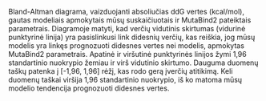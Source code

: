 Bland-Altman diagrama, vaizduojanti absoliučias ddG vertes (kcal/mol), gautas modeliais apmokytais mūsų suskaičiuotais ir MutaBind2 pateiktais parametrais.
Diagramoje matyti, kad verčių vidutinis skirtumas (vidurinė punktyrinė linija) yra pasislinkusi link didesnių verčių, kas reiškia, jog mūsų modelis yra linkęs prognozuoti didesnes vertes nei modelis, apmokytas MutaBind2 parametrais.
Apatinė ir viršutinė punktyrinės linijos žymi 1,96 standartinio nuokrypio žemiau ir virš vidutinio skirtumo.
Dauguma duomenų taškų patenka į [-1,96, 1,96] rėžį, kas rodo gerą įverčių atitikimą.
Keli duomenų taškai viršija 1,96 standartinio nuokrypio, iš ko matoma mūsų modelio tendencija prognozuoti didesnes vertes.
